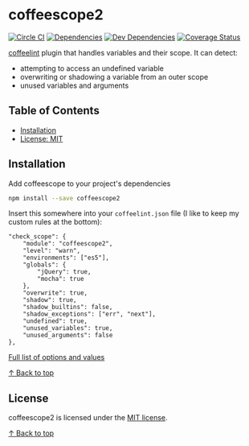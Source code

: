 # coffeescope2

[![Circle CI](https://circleci.com/gh/za-creature/coffeescope/tree/master.svg?style=shield)](https://circleci.com/gh/za-creature/coffeescope/tree/master)
[![Dependencies](https://david-dm.org/za-creature/coffeescope.svg)](https://david-dm.org/za-creature/coffeescope)
[![Dev Dependencies](https://david-dm.org/za-creature/coffeescope/dev-status.svg)](https://david-dm.org/za-creature/coffeescope#info=devDependencies)
[![Coverage Status](https://img.shields.io/coveralls/za-creature/coffeescope.svg)](https://coveralls.io/github/za-creature/coffeescope?branch=master)

[coffeelint](http://www.coffeelint.org/) plugin that handles variables and
their scope. It can detect:

* attempting to access an undefined variable
* overwriting or shadowing a variable from an outer scope
* unused variables and arguments

## Table of Contents

* [Installation](#installation)
* [License: MIT](#license)

## Installation

Add coffeescope to your project's dependencies

```bash
npm install --save coffeescope2
```

Insert this somewhere into your `coffeelint.json` file (I like to keep my
custom rules at the bottom):

```
"check_scope": {
    "module": "coffeescope2",
    "level": "warn",
    "environments": ["es5"],
    "globals": {
        "jQuery": true,
        "mocha": true
    },
    "overwrite": true,
    "shadow": true,
    "shadow_builtins": false,
    "shadow_exceptions": ["err", "next"],
    "undefined": true,
    "unused_variables": true,
    "unused_arguments": false
},
```

[Full list of options and values](src/index.coffee#L26)

[↑ Back to top](#table-of-contents)

## License

coffeescope2 is licensed under the [MIT license](LICENSE.md).

[↑ Back to top](#table-of-contents)
